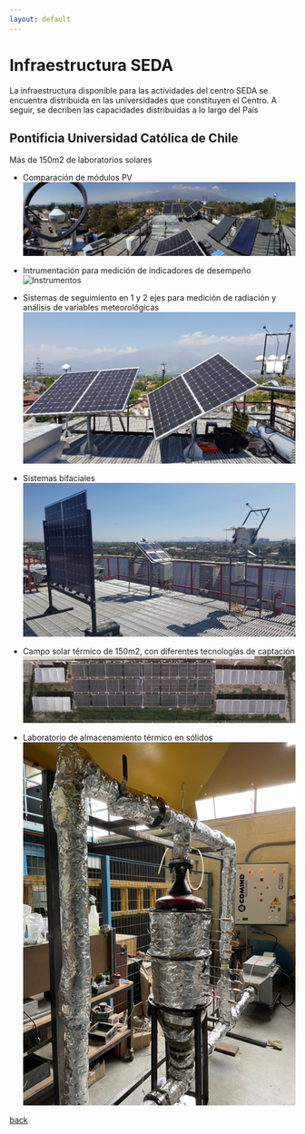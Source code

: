 ```yaml
---
layout: default
---
```


# Infraestructura SEDA

La infraestructura disponible para las actividades del centro SEDA se encuentra distribuida en las universidades que constituyen el Centro. A seguir, se decriben las capacidades distribuidas a lo largo del País

## Pontificia Universidad Católica de Chile

Más de 150m2 de laboratorios solares

* Comparación de módulos PV
![Laboratorio](/assets/img/Lab.png)

* Intrumentación para medición de indicadores de desempeño
![Instrumentos](/assets/img/Inst.png)

* Sistemas de seguimiento en 1 y 2 ejes para medición de radiación y análisis de variables meteorológicas
![Tracking](/assets/img/1D2D.png)
  
* Sistemas bifaciales
![Bifaciales](/assets/img/Bifaciales.png)
  
* Campo solar térmico de 150m2, con diferentes tecnologías de captación
![SST](/assets/img/SST.png)

* Laboratorio de almacenamiento térmico en sólidos
![TES](/assets/img/TES.png)

[back](./)
